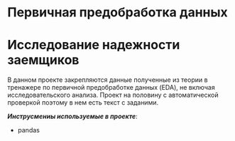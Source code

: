 # Первичная предобработка данных
# Исследование надежности заемщиков
В данном проекте закрепляются данные полученные из теории в тренажере по первичной предобработке данных (EDA),
 не включая исследовательского анализа. Проект на половину с автоматической проверкой поэтому в нем есть текст с заданими.
 
***Инструсмениы используемые в проекте***:
  - pandas
